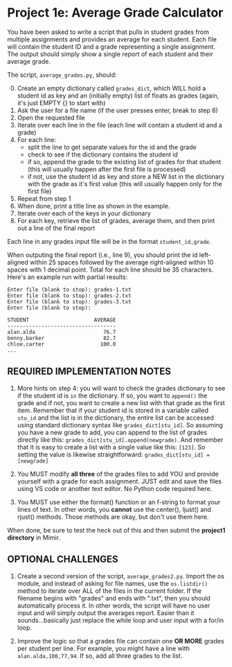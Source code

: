 # Project 1e: Average Grade Calculator

You have been asked to write a script that pulls in student grades from multiple assignments and provides an average for each student. Each file will contain the student ID and a grade representing a single assignment. The output should simply show a single report of each student and their average grade.

The script, `average_grades.py`, should: 

0. Create an empty dictionary called `grades_dict`, which WILL hold a student id as key and an (initially empty) list of floats as grades (again, it's just EMPTY {} to start with)
1. Ask the user for a file name (if the user presses enter, break to step 6)
2. Open the requested file 
3. Iterate over each line in the file (each line will contain a student id and a grade) 
4. For each line:
    - split the line to get separate values for the id and the grade
    - check to see if the dictionary contains the student id
    - if so, append the grade to the existing list of grades for that student (this will usually happen after the first file is processed)
    - if not, use the student id as key and store a NEW list in the dictionary with the grade as it's first value (this will usually happen only for the first file)
5. Repeat from step 1
6. When done, print a title line as shown in the example.
7. Iterate over each of the keys in your dictionary
8. For each key, retrieve the list of grades, average them, and then print out a line of the final report

Each line in any grades input file will be in the format `student_id,grade`.

When outputing the final report (i.e., line 9), you should print the id left-aligned within 25 spaces followed by the average right-aligned within 10 spaces with 1 decimal point. Total for each line should be 35 characters. Here's an example run with partial results: 
```
Enter file (blank to stop): grades-1.txt
Enter file (blank to stop): grades-2.txt
Enter file (blank to stop): grades-3.txt
Enter file (blank to stop):

STUDENT                     AVERAGE
-----------------------------------
alan.alda                      76.7
benny.barker                   82.7
chloe.carter                  100.0
...
```

## REQUIRED IMPLEMENTATION NOTES 

1. More hints on step 4: you will want to check the grades dictionary to see if the student id is `in` the dictionary. If so, you want to `append()` the grade and if not, you want to create a new list with that grade as the first item. Remember that if your student id is stored in a variable called `stu_id` and the list is in the dictionary, the entire list can be accessed using standard dictionary syntax like `grades_dict[stu_id]`. So assuming you have a new grade to add, you can append to the list of grades directly like this: `grades_dict[stu_id].append(newgrade)`. And remember that it is easy to create a list with a single value like this: `[123]`. So setting the value is likewise straightforward: `grades_dict[stu_id] = [newgrade]`

2. You MUST modify __all three__ of the grades files to add YOU and provide yourself with a grade for each assignment. JUST edit and save the files using VS code or another text editor. No Python code required here.

3. You MUST use either the format() function or an f-string to format your lines of text. In other words, you __cannot__ use the center(), ljust() and rjust() methods. Those methods are okay, but don't use them here.

When done, be sure to test the heck out of this and then submit the __project1 directory__ in Mimir.

## OPTIONAL CHALLENGES 

1. Create a second version of the script, `average_grades2.py`. Import the os module, and instead of asking for file names, use the `os.listdir()` method to iterate over ALL of the files in the current folder. If the filename begins with "grades" and ends with ".txt", then you should automatically process it. In other words, the script will have no user input and will simply output the averages report. Easier than it sounds...basically just replace the while loop and user input with a for/in loop.

2. Improve the logic so that a grades file can contain one __OR MORE__ grades per student per line. For example, you might have a line with `alan.alda,100,77,94`. If so, add all three grades to the list.
